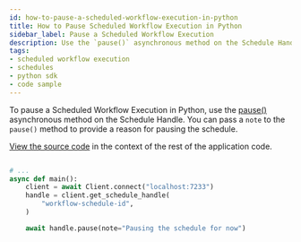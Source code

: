 ```yaml
---
id: how-to-pause-a-scheduled-workflow-execution-in-python
title: How to Pause Scheduled Workflow Execution in Python
sidebar_label: Pause a Scheduled Workflow Execution
description: Use the `pause()` asynchronous method on the Schedule Handle.
tags:
- scheduled workflow execution
- schedules
- python sdk
- code sample
---
```


<!-- DO NOT EDIT THIS FILE DIRECTLY.
THIS FILE IS GENERATED from https://github.com/temporalio/documentation/blob/main/sample-apps/python/schedule_your_workflow/pause_schedule_dacx.py. -->

To pause a Scheduled Workflow Execution in Python, use the [pause()](https://python.temporal.io/temporalio.client.ScheduleHandle.html#pause) asynchronous method on the Schedule Handle.
You can pass a `note` to the `pause()` method to provide a reason for pausing the schedule.

<div class="copycode-notice-container"><a href="https://github.com/temporalio/documentation/blob/main/sample-apps/python/schedule_your_workflow/pause_schedule_dacx.py">View the source code</a> in the context of the rest of the application code.</div>

```python

# ...
async def main():
    client = await Client.connect("localhost:7233")
    handle = client.get_schedule_handle(
        "workflow-schedule-id",
    )

    await handle.pause(note="Pausing the schedule for now")
```

